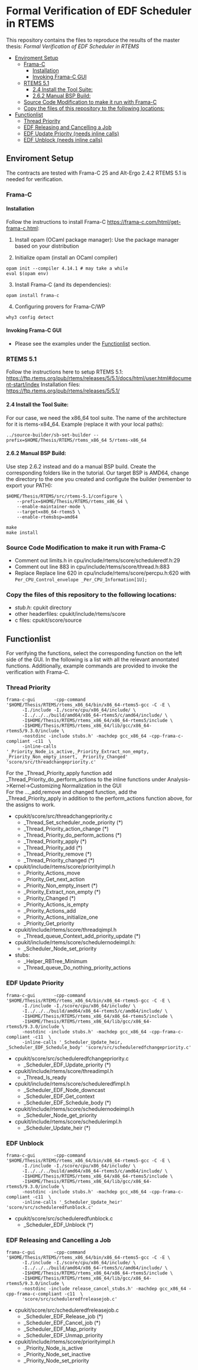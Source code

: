 # Formal Verification of EDF Scheduler in RTEMS
This repository contains the files to reproduce the results of the master thesis:
_Formal Verification of EDF Scheduler in RTEMS_

- [Enviroment Setup](#enviroment-setup)
  * [Frama-C](#frama-c)
    + [Installation](#installation)
    + [Invoking Frama-C GUI](#invoking-frama-c-gui)
  * [RTEMS 5.1](#rtems-51)
    + [2.4 Install the Tool Suite:](#24-install-the-tool-suite-)
    + [2.6.2 Manual BSP Build:](#262-manual-bsp-build-)
  * [Source Code Modification to make it run with Frama-C](#source-code-modification-to-make-it-run-with-frama-c)
  * [Copy the files of this repository to the following locations:](#copy-the-files-of-this-repository-to-the-following-locations-)
- [Functionlist](#functionlist)
  * [Thread Priority](#thread-priority)
  * [EDF Releasing and Cancelling a Job](#edf-releasing-and-cancelling-a-job)
  * [EDF Update Priority (needs inline calls)](#edf-update-priority--needs-inline-calls-)
  * [EDF Unblock (needs inline calls)](#edf-unblock--needs-inline-calls-)

## Enviroment Setup
The contracts are tested with Frama-C 25 and Alt-Ergo 2.4.2
RTEMS 5.1 is needed for verification.

### Frama-C

#### Installation
Follow the instructions to install Frama-C https://frama-c.com/html/get-frama-c.html:
1. Install opam (OCaml package manager): Use the package manager based on your distribution

2. Initialize opam (install an OCaml compiler)
```
opam init --compiler 4.14.1 # may take a while
eval $(opam env)
```

3. Install Frama-C (and its dependencies):
```
opam install frama-c
```

4. Configuring provers for Frama-C/WP
```
why3 config detect
```

#### Invoking Frama-C GUI
- Please see the examples under the [Functionlist](#functionlist) section.


### RTEMS 5.1
Follow the instructions here to setup RTEMS 5.1: https://ftp.rtems.org/pub/rtems/releases/5/5.1/docs/html/user.html#document-start/index
Installation files: https://ftp.rtems.org/pub/rtems/releases/5/5.1/

#### 2.4 Install the Tool Suite:
For our case, we need the x86_64 tool suite. The name of the architecture for it is rtems-x84_64.
Example (replace it with your local paths):
```
../source-builder/sb-set-builder --prefix=$HOME/Thesis/RTEMS/rtems_x86_64 5/rtems-x86_64
```
#### 2.6.2 Manual BSP Build:
Use step 2.6.2 instead and do a manual BSP build. Create the corresponding folders like in the tutorial.
Our target BSP is AMD64, change the directory to the one you created and configute the builder (remember to export your PATH):
```
$HOME/Thesis/RTEMS/src/rtems-5.1/configure \
    --prefix=$HOME/Thesis/RTEMS/rtems_x86_64 \
    --enable-maintainer-mode \
    --target=x86_64-rtems5 \
    --enable-rtemsbsp=amd64
```
```
make
make install
```
### Source Code Modification to make it run with Frama-C
- Comment out limits.h in cpu/include/rtems/score/scheduleredf.h:29
- Comment out line 883 in cpu/include/rtems/score/thread.h:883
- Replace Replace line 620 in cpu/include/rtems/score/percpu.h:620 with ```Per_CPU_Control_envelope _Per_CPU_Information[1U];```

### Copy the files of this repository to the following locations:
- _stub.h_: cpukit directory
- other headerfiles: cpukit/include/rtems/score
- c files: cpukit/score/source

## Functionlist
For verifying the functions, select the corresponding function on the left side of the GUI. In the following is a list with all the relevant annontated functions.
Additionally, example commands are provided to invoke the verification with Frama-C.

### Thread Priority
```
frama-c-gui       -cpp-command '$HOME/Thesis/RTEMS/rtems_x86_64/bin/x86_64-rtems5-gcc -C -E \
      -I./include -I./score/cpu/x86_64/include/ \
      -I../../../build/amd64/x86_64-rtems5/c/amd64/include/ \
      -I$HOME/Thesis/RTEMS/rtems_x86_64/x86_64-rtems5/include \
      -I$HOME/Thesis/RTEMS/rtems_x86_64/lib/gcc/x86_64-rtems5/9.3.0/include \
      -nostdinc -include stubs.h' -machdep gcc_x86_64 -cpp-frama-c-compliant -c11  \
      -inline-calls '_Priority_Node_is_active,_Priority_Extract_non_empty, _Priority_Non_empty_insert, _Priority_Changed' 'score/src/threadchangepriority.c'
```
For the _Thread_Priority_apply function add _Thread_Priority_do_perform_actions to the inline functions under Analysis->Kernel->Customizing Normalization in the GUI <br>
For the ..._add,remove and changed function, add the _Thread_Priority_apply in addition to the perform_actions function above, for the assigns to work.
 
  - cpukit/score/src/threadchangepriority.c
       - _Thread_Set_scheduler_node_priority (*)
       - _Thread_Priority_action_change (*)
       - _Thread_Priority_do_perform_actions (*)
       - _Thread_Priority_apply (*)
       - _Thread_Priority_add (*)
       - _Thread_Priority_remove (*)
       - _Thread_Priority_changed (*)
  - cpukit/include/rtems/score/priorityimpl.h
       - _Priority_Actions_move
       - _Priority_Get_next_action        
       - _Priority_Non_empty_insert (*)
       - _Priority_Extract_non_empty (*)
       - _Priority_Changed (*)
       - _Priority_Actions_is_empty
       - _Priority_Actions_add
      - _Priority_Actions_initialize_one
       - _Priority_Get_priority
   - cpukit/include/rtems/score/threadqimpl.h
       - _Thread_queue_Context_add_priority_update (*)
   - cpukit/include/rtems/score/schedulernodeimpl.h:
       - _Scheduler_Node_set_priority
   - stubs:
       - _Helper_RBTree_Minimum
       - _Thread_queue_Do_nothing_priority_actions

### EDF Update Priority
```
frama-c-gui       -cpp-command '$HOME/Thesis/RTEMS/rtems_x86_64/bin/x86_64-rtems5-gcc -C -E \
      -I./include -I./score/cpu/x86_64/include/ \
      -I../../../build/amd64/x86_64-rtems5/c/amd64/include/ \
      -I$HOME/Thesis/RTEMS/rtems_x86_64/x86_64-rtems5/include \
      -I$HOME/Thesis/RTEMS/rtems_x86_64/lib/gcc/x86_64-rtems5/9.3.0/include \
      -nostdinc -include stubs.h' -machdep gcc_x86_64 -cpp-frama-c-compliant -c11  \
      -inline-calls '_Scheduler_Update_heir, _Scheduler_EDF_Schedule_body' 'score/src/scheduleredfchangepriority.c'
 ```
   - cpukit/score/src/scheduleredfchangepriority.c
       - _Scheduler_EDF_Update_priority (*)
   - cpukit/include/rtems/score/threadimpl.h
       - _Thread_Is_ready
   - cpukit/include/rtems/score/scheduleredfimpl.h
       - _Scheduler_EDF_Node_downcast
       - _Scheduler_EDF_Get_context
       - _Scheduler_EDF_Schedule_body (*)
   - cpukit/include/rtems/score/schedulernodeimpl.h
       - _Scheduler_Node_get_priority
   - cpukit/include/rtems/score/schedulerimpl.h
       - _Scheduler_Update_heir (*)
       
### EDF Unblock
```
frama-c-gui       -cpp-command '$HOME/Thesis/RTEMS/rtems_x86_64/bin/x86_64-rtems5-gcc -C -E \
      -I./include -I./score/cpu/x86_64/include/ \
      -I../../../build/amd64/x86_64-rtems5/c/amd64/include/ \
      -I$HOME/Thesis/RTEMS/rtems_x86_64/x86_64-rtems5/include \
      -I$HOME/Thesis/RTEMS/rtems_x86_64/lib/gcc/x86_64-rtems5/9.3.0/include \
      -nostdinc -include stubs.h' -machdep gcc_x86_64 -cpp-frama-c-compliant -c11  \
      -inline-calls '_Scheduler_Update_heir' 'score/src/scheduleredfunblock.c'
```
   - cpukit/score/src/scheduleredfunblock.c
       - _Scheduler_EDF_Unblock (*)
  
### EDF Releasing and Cancelling a Job
```
frama-c-gui       -cpp-command '$HOME/Thesis/RTEMS/rtems_x86_64/bin/x86_64-rtems5-gcc -C -E \
      -I./include -I./score/cpu/x86_64/include/ \
      -I../../../build/amd64/x86_64-rtems5/c/amd64/include/ \
      -I$HOME/Thesis/RTEMS/rtems_x86_64/x86_64-rtems5/include \
      -I$HOME/Thesis/RTEMS/rtems_x86_64/lib/gcc/x86_64-rtems5/9.3.0/include \
      -nostdinc -include release_cancel_stubs.h' -machdep gcc_x86_64 -cpp-frama-c-compliant -c11  \
      'score/src/scheduleredfreleasejob.c'
```
  - cpukit/score/src/scheduleredfreleasejob.c
       - _Scheduler_EDF_Release_job (*)
       - _Scheduler_EDF_Cancel_job (*)
       - _Scheduler_EDF_Map_priority
       - _Scheduler_EDF_Unmap_priority
  - cpukit/include/rtems/score/priorityimpl.h
       - _Priority_Node_is_active
       - _Priority_Node_set_inactive
       - _Priority_Node_set_priority


